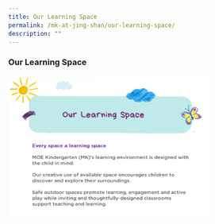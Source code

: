 ```yaml
---
title: Our Learning Space
permalink: /mk-at-jing-shan/our-learning-space/
description: ""
---
```

### Our Learning Space
 

<img style="width:80%" src="/images/learningspace.png">

